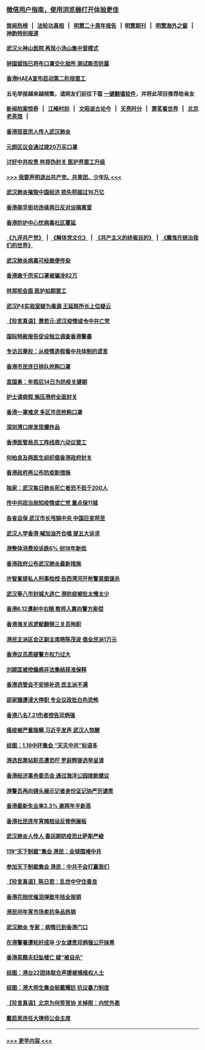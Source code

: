 ### [微信用户指南，使用浏览器打开体验更佳](https://github.com/gfw-breaker/banned-news1/blob/master/indexes/wechat-guide.md?t=0)
#### [禁闻热榜](热点新闻.md?t=0)  &nbsp;&nbsp;|&nbsp;&nbsp; [法轮功真相](https://github.com/gfw-breaker/truth/blob/master/README.md?t=0) &nbsp;&nbsp;|&nbsp;&nbsp; [明慧二十周年报告](https://github.com/gfw-breaker/mh-reports/blob/master/README.md?t=0) &nbsp;&nbsp;|&nbsp;&nbsp;[明慧期刊](https://github.com/gfw-breaker/mh-qikan) &nbsp;&nbsp;|&nbsp;&nbsp; [明慧海外之窗](https://github.com/gfw-breaker/mh-news/blob/master/README.md?t=0) &nbsp;&nbsp;|&nbsp;&nbsp; [神韵特别报道](https://github.com/gfw-breaker/mh-news/blob/master/shenyun.md?t=0)
#### [武汉火神山医院 再现小汤山集中营模式](../pages/nsc415/n11844763.md?t=02050801) 
#### [钟国斌指已将布口罩交化验所 测试能否防菌](../pages/nsc415/n11842783.md?t=02050801) 
#### [香港HAEA宣布启动第二阶段罢工](../pages/nsc415/n11842723.md?t=02050801) 
#### 五毛举报越来越频繁，请网友们前往下载 [一键翻墙软件](https://github.com/gfw-breaker/ssr-accounts)，并将此项目推荐给亲友
#### [新闻拍案惊奇](https://github.com/gfw-breaker/banned-news1/blob/master/pages/link4.md) &nbsp;&nbsp;|&nbsp;&nbsp; [江峰时刻](https://github.com/gfw-breaker/banned-news1/blob/master/pages/link4.md) &nbsp;&nbsp;|&nbsp;&nbsp; [文昭谈古论今](https://github.com/gfw-breaker/banned-news1/blob/master/pages/link4.md) &nbsp;&nbsp;|&nbsp;&nbsp; [天亮时分](https://github.com/gfw-breaker/banned-news1/blob/master/pages/link4.md) &nbsp;&nbsp;|&nbsp;&nbsp; [萧茗看世界](https://github.com/gfw-breaker/banned-news1/blob/master/pages/link4.md) &nbsp;&nbsp;|&nbsp;&nbsp; [北京老茶馆](https://github.com/gfw-breaker/banned-news1/blob/master/pages/link4.md) &nbsp;&nbsp;|&nbsp;&nbsp; 
#### [香港现首宗人传人武汉肺炎](../pages/nsc415/n11842766.md?t=02050801) 
#### [元朗区议会通过拨20万买口罩](../pages/nsc415/n11842754.md?t=02050801) 
#### [讨好中共权贵 林郑伪封关 医护界罢工升级](../pages/nsc415/n11842359.md?t=02050801) 
#### [>>> 我要声明退出共产党、共青团、少年队 <<<](https://github.com/begood0513/goodnews/blob/master/quit/letter.md) 
#### [武汉肺炎摧毁中国经济 损失将超过16万亿](../pages/nsc415/n11839723.md?t=02050801) 
#### [香港美孚街坊连续两日反对设隔离营](../pages/nsc415/n11839962.md?t=02050801) 
#### [香港防护中心忧病毒社区蔓延](../pages/nsc415/n11839933.md?t=02050801) 
#### [《九评共产党》](https://github.com/begood0513/9ping.md/blob/master/README.md) &nbsp;|&nbsp; [《解体党文化》](../../../../jtdwh.md/blob/master/README.md)  &nbsp;|&nbsp; [《共产主义的终极目的》](../../../../gczydzjmd.md/blob/master/README.md) &nbsp;|&nbsp; [《魔鬼在统治我们的世界》](../../../../mgztzwmdsj.md/blob/master/README.md) 
#### [武汉肺炎病毒可经粪便传染](../pages/nsc415/n11839939.md?t=02050801) 
#### [香港逾千宗买口罩被骗涉82万](../pages/nsc415/n11839914.md?t=02050801) 
#### [林郑拒会面 医护如期罢工](../pages/nsc415/n11839892.md?t=02050801) 
#### [武汉P4实验室疑为毒源 王延轶所长上位疑云](../pages/nsc415/n11835543.md?t=02050801) 
#### [【珍言真语】萧若元:武汉疫情或令中共亡党](../pages/nsc415/n11829394.md?t=02050801) 
#### [国际特赦报告促设独立调查香港警暴](../pages/nsc415/n11833845.md?t=02050801) 
#### [专访吕秉权：从疫情造假看中共体制的谎言](../pages/nsc415/n11833813.md?t=02050801) 
#### [香港市民连日排队抢购口罩](../pages/nsc415/n11833794.md?t=02050801) 
#### [袁国勇：年假后14日为防疫关键期](../pages/nsc415/n11831088.md?t=02050801) 
#### [护士请病假 施压港府全面封关](../pages/nsc415/n11831030.md?t=02050801) 
#### [香港一罩难求 多区市民抢购口罩](../pages/nsc415/n11831002.md?t=02050801) 
#### [深圳湾口岸发现爆炸品](../pages/nsc415/n11828802.md?t=02050801) 
#### [香港医管局员工阵线周六动议罢工](../pages/nsc415/n11828762.md?t=02050801) 
#### [何柏良及两医生组织倡香港政府封关](../pages/nsc415/n11828749.md?t=02050801) 
#### [香港政府再公布防疫新措施](../pages/nsc415/n11828716.md?t=02050801) 
#### [独家：武汉每日肺炎死亡者恐不低于200人](../pages/nsc415/n11828240.md?t=02050801) 
#### [传中共政治局知疫情或亡党 重点保11城](../pages/nsc415/n11828145.md?t=02050801) 
#### [各省自保 武汉市长甩锅中央 中国巨变将至](../pages/nsc415/n11828021.md?t=02050801) 
#### [武汉人学香港 喊加油齐合唱 提五大诉求](../pages/nsc415/n11827046.md?t=02050801) 
#### [港整体消费投诉跌6% 创18年新低](../pages/nsc415/n11817280.md?t=02050801) 
#### [香港政府公布武汉肺炎最新措施](../pages/nsc415/n11817152.md?t=02050801) 
#### [许智峯提私人刑事检控 告西湾河开枪警意图谋杀](../pages/nsc415/n11817132.md?t=02050801) 
#### [武汉等八市封城大逃亡 港防疫被批太慢太少](../pages/nsc415/n11817058.md?t=02050801) 
#### [香港6.12遭射中右眼 教师入禀向警方索偿](../pages/nsc415/n11814678.md?t=02050801) 
#### [香港海关巡逻艇翻侧三关员殉职](../pages/nsc415/n11814604.md?t=02050801) 
#### [港民主派区会正副主席晤陈茂波 倡全民派1万元](../pages/nsc415/n11814582.md?t=02050801) 
#### [香港议员质疑警方权力过大](../pages/nsc415/n11814560.md?t=02050801) 
#### [刘颕匡被控煽惑非法集结获准保释](../pages/nsc415/n11811727.md?t=02050801) 
#### [香港选管会不安排补选 民主派不满](../pages/nsc415/n11811691.md?t=02050801) 
#### [邵家臻遭浸大停职 专业议政批白色恐怖](../pages/nsc415/n11811670.md?t=02050801) 
#### [香港八名7.21伤者控告邓炳强](../pages/nsc415/n11811623.md?t=02050801) 
#### [瘟疫被严重隐瞒 习近平发声 武汉人惊醒](../pages/nsc415/n11811186.md?t=02050801) 
#### [组图：1.19中环集会 “天灭中共”标语多](../pages/nsc415/n11809514.md?t=02050801) 
#### [港选民票站职员遭恐吓 罗庭辉提选举呈请](../pages/nsc415/n11808914.md?t=02050801) 
#### [香港经济事务委员会 通过海洋公园拨款建议](../pages/nsc415/n11808906.md?t=02050801) 
#### [港警员再向镜头展示记者身份证记协严厉谴责](../pages/nsc415/n11808888.md?t=02050801) 
#### [香港最新失业率3.3% 逾两年半新高](../pages/nsc415/n11808887.md?t=02050801) 
#### [香港社民连年宵摊档设反修例展板](../pages/nsc415/n11808857.md?t=02050801) 
#### [武汉肺炎人传人 春运期防疫恐比萨斯严峻](../pages/nsc415/n11808739.md?t=02050801) 
#### [119“天下制裁”集会 港民：全球围堵中共](../pages/nsc415/n11806318.md?t=02050801) 
#### [参加天下制裁集会 港民：中共不会打赢我们](../pages/nsc415/n11806596.md?t=02050801) 
#### [【珍言真语】陈日君：乱世中守住善良](../pages/nsc415/n11806247.md?t=02050801) 
#### [香港花档忧催泪弹致年桔全报销](../pages/nsc415/n11806130.md?t=02050801) 
#### [港民间年宵市场卖抗争品热销](../pages/nsc415/n11806073.md?t=02050801) 
#### [武汉肺炎 专家：病情已到香港门口](../pages/nsc415/n11806020.md?t=02050801) 
#### [在港警署遭轮奸成孕 少女谴责邓炳强公开抹黑](../pages/nsc415/n11805981.md?t=02050801) 
#### [香港英籍夫妇坠楼亡 疑“被自杀”](../pages/nsc415/n11805937.md?t=02050801) 
#### [组图：港台22团体联合声援被捕维权人士](../pages/nsc415/n11801834.md?t=02050801) 
#### [组图：港大师生集会挺戴耀廷 抗议暴力制度](../pages/nsc415/n11799298.md?t=02050801) 
#### [【珍言真语】北京为何签贸协 关焯照：内忧外患](../pages/nsc415/n11799790.md?t=02050801) 
#### [戴启思连任大律师公会主席](../pages/nsc415/n11799306.md?t=02050801) 

----
#### [ >>> 更早内容 <<< ](../indexes/nsc415-earlier.md)

